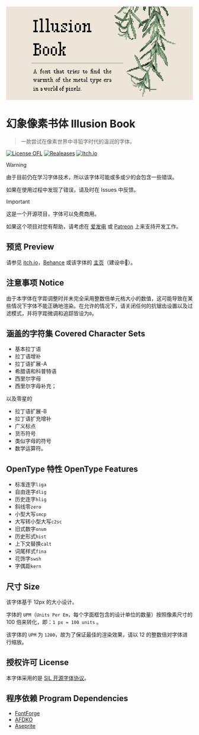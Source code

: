 ![banner](docs/Cover(640x320).png)
 
 # 幻象像素书体 Illusion Book
> 一款尝试在像素世界中寻铅字时代的温润的字体。

[![License OFL](https://img.shields.io/badge/license-OFL--1.1-orange)](https://openfontlicense.org)
[![Realeases](https://img.shields.io/badge/releases-v1.0-blue)](https://github.com/StevenLZH/IllusionBook/releases/)
[![Itch.io](https://img.shields.io/badge/itch.io-illusion--book-FF2449?logo=itch.io&logoColor=white)](https://steven-liu.itch.io/illusion-book)

> [!WARNING]
> 
> 由于目前仍在学习字体技术，所以该字体可能或多或少的会包含一些错误。
> 
> 如果在使用过程中发现了错误，请及时在 Issues 中反馈。

> [!IMPORTANT]
> 
> 这是一个开源项目，字体可以免费商用。
> 
> 如果这个项目对您有帮助，请考虑在 [爱发电](https://afdian.net/a/steven-liu) 或 [Patreon](patreon.com/StevenLiu) 上来支持开发工作。

## 预览 Preview
请参见 [itch.io](https://steven-liu.itch.io/illusion-book)，[Behance](#) 或该字体的 [主页](http://studiountagged.top/Projects/IllusionBook.html)（建设中🚧）。

## 注意事项 Notice
由于本字体在字距调整时并未完全采用整数倍单元格大小的数值，这可能导致在某些情况下字体不能正确地渲染。在允许的情况下，请关闭任何的抗锯齿设置以及过滤模式，并将字距微调和追踪皆设为`0`。

## 涵盖的字符集 Covered Character Sets
- 基本拉丁语
- 拉丁语增补
- 拉丁语扩展-A
- 希腊语和科普特语
- 西里尔字母
- 西里尔字母补充；

以及零星的

- 拉丁语扩展-B
- 拉丁语扩充增补
- 广义标点
- 货币符号
- 类似字母的符号
- 数学运算符。

## OpenType 特性 OpenType Features
- 标准连字`liga`
- 自由连字`dlig`
- 历史连字`hlig`
- 斜线零`zero`
- 小型大写`smcp`
- 大写转小型大写`c2sc`
- 旧式数字`onum`
- 历史形式`hist`
- 上下文替换`calt`
- 词尾样式`fina`
- 花饰字`swsh`
- 字偶距`kern`

## 尺寸 Size
该字体基于 12px 的大小设计。

字体的 `UPM`（`Units Per Em`，每个字面框包含的设计单位的数量）按照像素尺寸的 100 倍来转化，即：`1 px = 100 units` 。

该字体的 `UPM` 为 `1200`，故为了保证最佳的渲染效果，请以 12 的整数倍对字体进行缩放。

## 授权许可 License
本字体采用的是 [SIL 开源字体协议](https://openfontlicense.org/)。

## 程序依赖 Program Dependencies
- [FontForge](https://github.com/fontforge/fontforge)
- [AFDKO](https://github.com/adobe-type-tools/afdko)
- [Aseprite](https://github.com/aseprite/aseprite)
